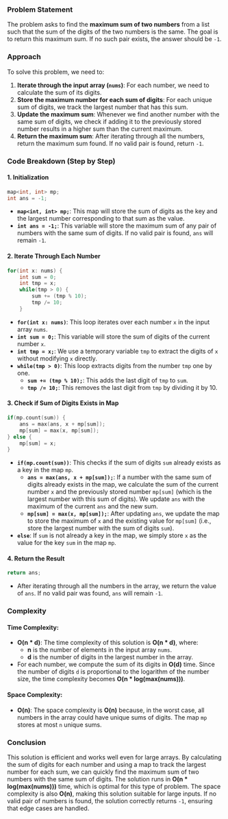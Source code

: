 ### Problem Statement

The problem asks to find the **maximum sum of two numbers** from a list such that the sum of the digits of the two numbers is the same. The goal is to return this maximum sum. If no such pair exists, the answer should be `-1`.

### Approach

To solve this problem, we need to:
1. **Iterate through the input array (`nums`)**: For each number, we need to calculate the sum of its digits.
2. **Store the maximum number for each sum of digits**: For each unique sum of digits, we track the largest number that has this sum.
3. **Update the maximum sum**: Whenever we find another number with the same sum of digits, we check if adding it to the previously stored number results in a higher sum than the current maximum.
4. **Return the maximum sum**: After iterating through all the numbers, return the maximum sum found. If no valid pair is found, return `-1`.

### Code Breakdown (Step by Step)

#### 1. **Initialization**
```cpp
map<int, int> mp;
int ans = -1;
```
- **`map<int, int> mp;`**: This map will store the sum of digits as the key and the largest number corresponding to that sum as the value.
- **`int ans = -1;`**: This variable will store the maximum sum of any pair of numbers with the same sum of digits. If no valid pair is found, `ans` will remain `-1`.

#### 2. **Iterate Through Each Number**
```cpp
for(int x: nums) {
    int sum = 0;
    int tmp = x;
    while(tmp > 0) {
        sum += (tmp % 10);
        tmp /= 10;
    }
```
- **`for(int x: nums)`**: This loop iterates over each number `x` in the input array `nums`.
- **`int sum = 0;`**: This variable will store the sum of digits of the current number `x`.
- **`int tmp = x;`**: We use a temporary variable `tmp` to extract the digits of `x` without modifying `x` directly.
- **`while(tmp > 0)`**: This loop extracts digits from the number `tmp` one by one.
    - **`sum += (tmp % 10);`**: This adds the last digit of `tmp` to `sum`.
    - **`tmp /= 10;`**: This removes the last digit from `tmp` by dividing it by 10.

#### 3. **Check if Sum of Digits Exists in Map**
```cpp
if(mp.count(sum)) {
    ans = max(ans, x + mp[sum]);
    mp[sum] = max(x, mp[sum]);
} else {
    mp[sum] = x;
}
```
- **`if(mp.count(sum))`**: This checks if the sum of digits `sum` already exists as a key in the map `mp`.
    - **`ans = max(ans, x + mp[sum]);`**: If a number with the same sum of digits already exists in the map, we calculate the sum of the current number `x` and the previously stored number `mp[sum]` (which is the largest number with this sum of digits). We update `ans` with the maximum of the current `ans` and the new sum.
    - **`mp[sum] = max(x, mp[sum]);`**: After updating `ans`, we update the map to store the maximum of `x` and the existing value for `mp[sum]` (i.e., store the largest number with the sum of digits `sum`).
- **`else`**: If `sum` is not already a key in the map, we simply store `x` as the value for the key `sum` in the map `mp`.

#### 4. **Return the Result**
```cpp
return ans;
```
- After iterating through all the numbers in the array, we return the value of `ans`. If no valid pair was found, `ans` will remain `-1`.

### Complexity

#### Time Complexity:
- **O(n * d)**: The time complexity of this solution is **O(n * d)**, where:
  - **n** is the number of elements in the input array `nums`.
  - **d** is the number of digits in the largest number in the array.
- For each number, we compute the sum of its digits in **O(d)** time. Since the number of digits `d` is proportional to the logarithm of the number size, the time complexity becomes **O(n * log(max(nums)))**.

#### Space Complexity:
- **O(n)**: The space complexity is **O(n)** because, in the worst case, all numbers in the array could have unique sums of digits. The map `mp` stores at most `n` unique sums.

### Conclusion

This solution is efficient and works well even for large arrays. By calculating the sum of digits for each number and using a map to track the largest number for each sum, we can quickly find the maximum sum of two numbers with the same sum of digits. The solution runs in **O(n * log(max(nums)))** time, which is optimal for this type of problem. The space complexity is also **O(n)**, making this solution suitable for large inputs. If no valid pair of numbers is found, the solution correctly returns `-1`, ensuring that edge cases are handled.